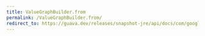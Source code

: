 ```yaml
---
title: ValueGraphBuilder.from
permalink: /ValueGraphBuilder.from/
redirect_to: https://guava.dev/releases/snapshot-jre/api/docs/com/google/common/graph/ValueGraphBuilder.html#from-com.google.common.graph.ValueGraph-
---
```

